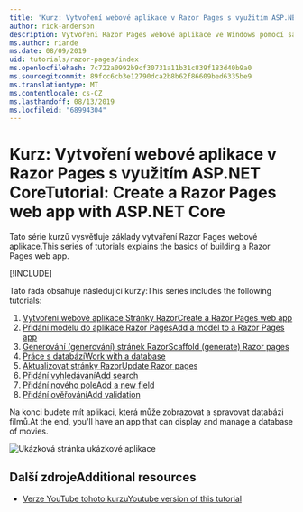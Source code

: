 ```yaml
---
title: 'Kurz: Vytvoření webové aplikace v Razor Pages s využitím ASP.NET Core'
author: rick-anderson
description: Vytvoření Razor Pages webové aplikace ve Windows pomocí sady Visual Studio, ASP.NET Core a EF Core.
ms.author: riande
ms.date: 08/09/2019
uid: tutorials/razor-pages/index
ms.openlocfilehash: 7c722a0992b9cf30731a11b31c839f183d40b9a0
ms.sourcegitcommit: 89fcc6cb3e12790dca2b8b62f86609bed6335be9
ms.translationtype: MT
ms.contentlocale: cs-CZ
ms.lasthandoff: 08/13/2019
ms.locfileid: "68994304"
---
```

# <a name="tutorial-create-a-razor-pages-web-app-with-aspnet-core"></a><span data-ttu-id="1b49e-103">Kurz: Vytvoření webové aplikace v Razor Pages s využitím ASP.NET Core</span><span class="sxs-lookup"><span data-stu-id="1b49e-103">Tutorial: Create a Razor Pages web app with ASP.NET Core</span></span>

<span data-ttu-id="1b49e-104">Tato série kurzů vysvětluje základy vytváření Razor Pages webové aplikace.</span><span class="sxs-lookup"><span data-stu-id="1b49e-104">This series of tutorials explains the basics of building a Razor Pages web app.</span></span> 

[!INCLUDE[](~/includes/advancedRP.md)]

<span data-ttu-id="1b49e-105">Tato řada obsahuje následující kurzy:</span><span class="sxs-lookup"><span data-stu-id="1b49e-105">This series includes the following tutorials:</span></span>

1. [<span data-ttu-id="1b49e-106">Vytvoření webové aplikace Stránky Razor</span><span class="sxs-lookup"><span data-stu-id="1b49e-106">Create a Razor Pages web app</span></span>](xref:tutorials/razor-pages/razor-pages-start)
1. [<span data-ttu-id="1b49e-107">Přidání modelu do aplikace Razor Pages</span><span class="sxs-lookup"><span data-stu-id="1b49e-107">Add a model to a Razor Pages app</span></span>](xref:tutorials/razor-pages/model)
1. [<span data-ttu-id="1b49e-108">Generování (generování) stránek Razor</span><span class="sxs-lookup"><span data-stu-id="1b49e-108">Scaffold (generate) Razor pages</span></span>](xref:tutorials/razor-pages/page)
1. [<span data-ttu-id="1b49e-109">Práce s databází</span><span class="sxs-lookup"><span data-stu-id="1b49e-109">Work with a database</span></span>](xref:tutorials/razor-pages/sql)
1. [<span data-ttu-id="1b49e-110">Aktualizovat stránky Razor</span><span class="sxs-lookup"><span data-stu-id="1b49e-110">Update Razor pages</span></span>](xref:tutorials/razor-pages/da1)
1. [<span data-ttu-id="1b49e-111">Přidání vyhledávání</span><span class="sxs-lookup"><span data-stu-id="1b49e-111">Add search</span></span>](xref:tutorials/razor-pages/search)
1. [<span data-ttu-id="1b49e-112">Přidání nového pole</span><span class="sxs-lookup"><span data-stu-id="1b49e-112">Add a new field</span></span>](xref:tutorials/razor-pages/new-field)
1. [<span data-ttu-id="1b49e-113">Přidání ověřování</span><span class="sxs-lookup"><span data-stu-id="1b49e-113">Add validation</span></span>](xref:tutorials/razor-pages/validation)

<span data-ttu-id="1b49e-114">Na konci budete mít aplikaci, která může zobrazovat a spravovat databázi filmů.</span><span class="sxs-lookup"><span data-stu-id="1b49e-114">At the end, you'll have an app that can display and manage a database of movies.</span></span>

![Ukázková stránka ukázkové aplikace](index/_static/sample-page.png)

## <a name="additional-resources"></a><span data-ttu-id="1b49e-116">Další zdroje</span><span class="sxs-lookup"><span data-stu-id="1b49e-116">Additional resources</span></span>

* [<span data-ttu-id="1b49e-117">Verze YouTube tohoto kurzu</span><span class="sxs-lookup"><span data-stu-id="1b49e-117">Youtube version of this tutorial</span></span>](https://www.youtube.com/watch?v=F0SP7Ry4flQ&feature=youtu.be)
